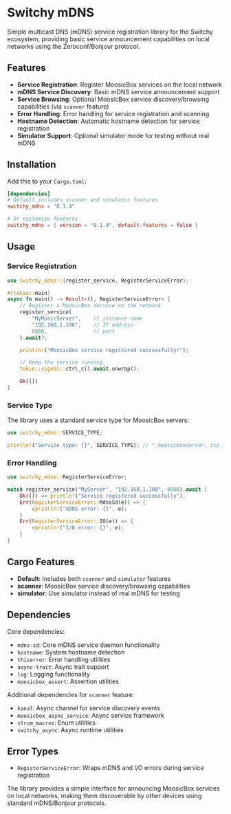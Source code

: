 # Switchy mDNS

Simple multicast DNS (mDNS) service registration library for the Switchy ecosystem, providing basic service announcement capabilities on local networks using the Zeroconf/Bonjour protocol.

## Features

- **Service Registration**: Register MoosicBox services on the local network
- **mDNS Service Discovery**: Basic mDNS service announcement support
- **Service Browsing**: Optional MoosicBox service discovery/browsing capabilities (via `scanner` feature)
- **Error Handling**: Error handling for service registration and scanning
- **Hostname Detection**: Automatic hostname detection for service registration
- **Simulator Support**: Optional simulator mode for testing without real mDNS

## Installation

Add this to your `Cargo.toml`:

```toml
[dependencies]
# Default includes scanner and simulator features
switchy_mdns = "0.1.4"

# Or customize features
switchy_mdns = { version = "0.1.4", default-features = false }
```

## Usage

### Service Registration

```rust
use switchy_mdns::{register_service, RegisterServiceError};

#[tokio::main]
async fn main() -> Result<(), RegisterServiceError> {
    // Register a MoosicBox service on the network
    register_service(
        "MyMusicServer",    // instance name
        "192.168.1.100",    // IP address
        8000,               // port
    ).await?;

    println!("MoosicBox service registered successfully!");

    // Keep the service running
    tokio::signal::ctrl_c().await.unwrap();

    Ok(())
}
```

### Service Type

The library uses a standard service type for MoosicBox servers:

```rust
use switchy_mdns::SERVICE_TYPE;

println!("Service type: {}", SERVICE_TYPE); // "_moosicboxserver._tcp.local."
```

### Error Handling

```rust
use switchy_mdns::RegisterServiceError;

match register_service("MyServer", "192.168.1.100", 8000).await {
    Ok(()) => println!("Service registered successfully"),
    Err(RegisterServiceError::MdnsSd(e)) => {
        eprintln!("mDNS error: {}", e);
    }
    Err(RegisterServiceError::IO(e)) => {
        eprintln!("I/O error: {}", e);
    }
}
```

## Cargo Features

- **Default**: Includes both `scanner` and `simulator` features
- **scanner**: MoosicBox service discovery/browsing capabilities
- **simulator**: Use simulator instead of real mDNS for testing

## Dependencies

Core dependencies:

- `mdns-sd`: Core mDNS service daemon functionality
- `hostname`: System hostname detection
- `thiserror`: Error handling utilities
- `async-trait`: Async trait support
- `log`: Logging functionality
- `moosicbox_assert`: Assertion utilities

Additional dependencies for `scanner` feature:

- `kanal`: Async channel for service discovery events
- `moosicbox_async_service`: Async service framework
- `strum_macros`: Enum utilities
- `switchy_async`: Async runtime utilities

## Error Types

- `RegisterServiceError`: Wraps mDNS and I/O errors during service registration

The library provides a simple interface for announcing MoosicBox services on local networks, making them discoverable by other devices using standard mDNS/Bonjour protocols.
